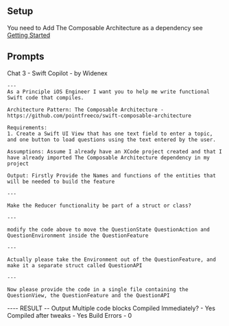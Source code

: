 ## Setup 
You need to Add The Composable Architecture as a dependency see [Getting Started](https://pointfreeco.github.io/swift-composable-architecture/main/documentation/composablearchitecture/gettingstarted)

## Prompts

Chat 3 - Swift Copilot - by Widenex

```
---
As a Principle iOS Engineer I want you to help me write functional Swift code that compiles.

Architecture Pattern: The Composable Architecture - https://github.com/pointfreeco/swift-composable-architecture

Requirements: 
1. Create a Swift UI View that has one text field to enter a topic, and one button to load questions using the text entered by the user.

Assumptions: Assume I already have an XCode project created and that I have already imported The Composable Architecture dependency in my project

Output: Firstly Provide the Names and functions of the entities that will be needed to build the feature

---

Make the Reducer functionality be part of a struct or class?

---

modify the code above to move the QuestionState QuestionAction and QuestionEnvironment inside the QuestionFeature

---

Actually please take the Environment out of the QuestionFeature, and make it a separate struct called QuestionAPI

---

Now please provide the code in a single file containing the QuestionView, the QuestionFeature and the QuestionAPI

```

---- RESULT
-- Output
Multiple code blocks
Compiled Immediately? - Yes
Compiled after tweaks - Yes
Build Errors - 0